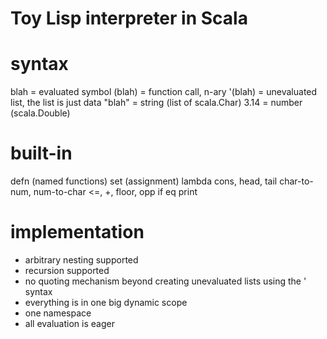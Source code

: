Toy Lisp interpreter in Scala
=============================

# syntax #
blah    = evaluated symbol
(blah)  = function call, n-ary
'(blah) = unevaluated list, the list is just data
"blah"  = string (list of scala.Char)
3.14    = number (scala.Double)

# built-in #
defn (named functions)
set (assignment)
lambda
cons, head, tail
char-to-num, num-to-char
<=, +, floor, opp
if
eq
print

# implementation #
- arbitrary nesting supported
- recursion supported
- no quoting mechanism beyond creating unevaluated lists using the ' syntax
- everything is in one big dynamic scope
- one namespace
- all evaluation is eager

